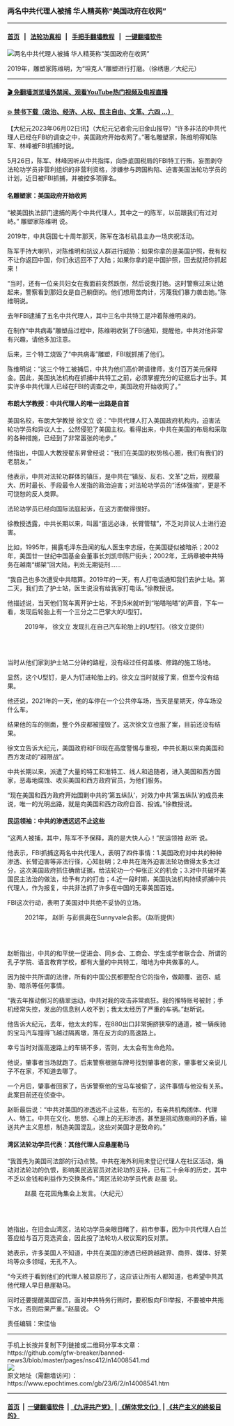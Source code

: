 ### 两名中共代理人被捕 华人精英称“美国政府在收网”
------------------------

#### [首页](https://github.com/gfw-breaker/banned-news3/blob/master/README.md) &nbsp;&nbsp;|&nbsp;&nbsp; [法轮功真相](https://github.com/begood0513/basic/blob/master/README.md)  &nbsp;&nbsp;|&nbsp;&nbsp; [手把手翻墙教程](https://github.com/gfw-breaker/guides/wiki)  &nbsp;&nbsp;|&nbsp;&nbsp; [一键翻墙软件](https://github.com/gfw-breaker/nogfw/blob/master/README.md)  



<div><img alt="两名中共代理人被捕 华人精英称“美国政府在收网”" class="attachment-djy_600_400 size-djy_600_400 wp-post-image" src="https://i.epochtimes.com/assets/uploads/2023/06/id14008622-ff117a2717083a9ff77d9e6e1ecaef92-600x400.jpeg"/>
<div class="caption">
 <p>
  2019年，雕塑家陈维明，为“坦克人”雕塑进行打磨。（徐绣惠／大纪元）
 </p>
</div></div><hr/>

#### [ 🎬  免翻墙浏览墙外禁闻、观看YouTube热门视频及电视直播](https://github.com/gfw-breaker/HelloWorld)

#### [ 💥  禁书下载（政治、经济、人权、民主自由、文革、六四 ...）](https://github.com/gfw-breaker/books/blob/master/README.md)

<div><p>
 【大纪元2023年06月02日讯】（大纪元记者俞元旧金山报导）“许多非法的中共代理人已经在FBI的调查之中，美国政府开始收网了。”著名雕塑家，陈维明得知陈军、林峰被FBI抓捕时说。
</p>
<p>
 5月26日，陈军、林峰因听从中共指挥，向卧底国税局的FBI特工行贿，妄图剥夺法轮功学员非营利组织的非营利资格，涉嫌参与跨国构陷、迫害美国法轮功学员的计划，近日被FBI抓捕，并被控多项罪名。
</p>
<h4>
 名雕塑家：美国政府开始收网
</h4>
<p>
 “被美国执法部门逮捕的两个中共代理人，其中之一的陈军，以前跟我们有过对峙。”
 <ok href="https://www.epochtimes.com/gb/tag/%E9%9B%95%E5%A1%91%E5%AE%B6%E9%99%88%E7%BB%B4%E6%98%8E.html">
  雕塑家陈维明
 </ok>
 说。
</p>
<p>
 2019年，中共窃国七十周年那天，陈军在洛杉矶县主办一场庆祝活动。
</p>
<p>
 陈军手持大喇叭，对陈维明和抗议人群进行威胁：如果你拿的是美国护照，我有权不让你返回中国，你们永远回不了大陆；如果你拿的是中国护照，回去就把你抓起来！
</p>
<p>
 “当时，还有一位亲共妇女在我面前突然跌倒，然后说我打她。这时警察过来让她起来，警察看到那妇女是自己躺倒的。他们想用苦肉计，污蔑我们暴力袭击她。”陈维明说。
</p>
<p>
 去年FBI逮捕了五名中共代理人，其中三名中共特工是冲着陈维明来的。
</p>
<p>
 在制作“中共病毒”雕塑品过程中，陈维明收到了FBI通知，提醒他，中共对他非常有兴趣，请他多加注意。
</p>
<p>
 后来，三个特工烧毁了“中共病毒”雕塑，FBI就抓捕了他们。
</p>
<p>
 陈维明说：“这三个特工被捕后，中共为他们高价聘请律师，支付百万美元保释金。因此，美国执法机构在抓捕中共特工之前，必须掌握充分的证据后才出手。其实许多中共代理人已经在FBI的调查之中，美国政府开始收网了。”
</p>
<h4>
 布朗大学教授：中共代理人的唯一出路是自首
</h4>
<p>
 美国名校，布朗大学教授
 <ok href="https://www.epochtimes.com/gb/tag/%E5%BE%90%E6%96%87%E7%AB%8B.html">
  徐文立
 </ok>
 说：“中共代理人打入美国政府机构内，迫害法轮功学员和异议人士，公然侵犯了美国主权。看得出来，中共在美国的布局和采取的各种措施，已经到了非常嚣张的地步。”
</p>
<p>
 他指出，中国人大教授翟东昇曾经说：“我们在美国的权势核心圈，我们有我们的老朋友。”
</p>
<p>
 他表示，中共对法轮功群体的镇压，是中共在“镇反、反右、文革”之后，规模最大、历时最长、手段最令人发指的政治迫害；对法轮功学员的“活体强摘”，更是不可饶恕的反人类罪。
</p>
<p>
 法轮功学员已经向国际法庭起诉，在这方面做得很好。
</p>
<p>
 徐教授透露，中共长期以来，叫嚣“虽远必诛，长臂管辖”，不乏对异议人士进行迫害。
</p>
<p>
 比如，1995年，揭露毛泽东丑闻的私人医生李志绥，在美国疑似被暗杀；2002年，美国廿一世纪中国基金会董事长刘凯申陈尸街头；2002年，王炳章被中共特务在越南“绑架”回大陆，判处无期徒刑……
</p>
<p>
 “我自己也多次遭受中共暗算。2019年的一天，有人打电话通知我们去护士站。第二天，我们去了护士站，医生说没有给我家打电话。”徐教授说。
</p>
<p>
 他描述说，当天他们驾车离开护士站，不到5米就听到“啪嗒啪嗒”的声音，下车一看，发现后轮胎上有一个三分之二巴掌大的U型钉。
</p>
<figure aria-describedby="caption-attachment-14008617" class="wp-caption aligncenter" id="attachment_14008617" style="width: 600px">
 <ok href="https://i.epochtimes.com/assets/uploads/2023/06/id14008617-7ef115bc62cce9da6af51797a5b54e6f.jpeg" target="_blank">
  <img alt="" class="size-large wp-image-14008617" src="https://i.epochtimes.com/assets/uploads/2023/06/id14008617-7ef115bc62cce9da6af51797a5b54e6f-600x366.jpeg"/>
 </ok>
 <br/><figcaption class="wp-caption-text" id="caption-attachment-14008617">
  2019年，
  <ok href="https://www.epochtimes.com/gb/tag/%E5%BE%90%E6%96%87%E7%AB%8B.html">
   徐文立
  </ok>
  发现扎在自己汽车轮胎上的U型钉。（徐文立提供）
 </figcaption><br/>
</figure><br/>
<p>
 当时从他们家到护士站二分钟的路程，没有经过任何盖楼、修路的施工场地。
</p>
<p>
 显然，这个U型钉，是人为钉进轮胎上的。徐文立当时就报了案，但至今没有结果。
</p>
<p>
 他还说，2021年的一天，他的车停在一个公共停车场，当天是星期天，停车场没什么车。
</p>
<p>
 结果他的车的侧面，整个外皮都被撞毁了。这次徐文立也报了案，目前还没有结果。
</p>
<p>
 徐文立告诉大纪元，美国政府和FBI现在高度警惕与重视，中共长期以来向美国和西方发动的“超限战”。
</p>
<p>
 中共长期以来，派遣了大量的特工和准特工、线人和追随者，进入美国和西方国家，恶毒地腐蚀、收买美国和西方政府官员，为他们服务。
</p>
<p>
 “现在美国和西方政府开始围剿中共的‘第五纵队’，对效力中共‘第五纵队’的成员来说，唯一的光明出路，就是向美国和西方政府自首、投诚。”徐教授说。
</p>
<h4>
 民运领袖：中共的渗透远远不止这些
</h4>
<p>
 “这两人被捕，其中，陈军不予保释，真的是大快人心！”民运领袖
 <ok href="https://www.epochtimes.com/gb/tag/%E8%B5%B5%E6%98%95.html">
  赵昕
 </ok>
 说。
</p>
<p>
 他表示，FBI抓捕这两名中共代理人，表明了四件事情：1.美国政府对中共的种种渗透、长臂迫害等非法行径，心知肚明；2.中共在海外迫害法轮功做得太多太过分，这次美国政府抓住确凿证据，给法轮功一个伸张正义的机会；3.对中共破坏美国民主法治的做法，给予有力的打击；4.近一段时期，美国执法机构持续抓捕中共代理人，作为报复，中共非法抓了许多在中国的无辜美国百姓。
</p>
<p>
 FBI这次行动，表明了美国对中共绝不妥协的立场。
</p>
<figure aria-describedby="caption-attachment-14008620" class="wp-caption aligncenter" id="attachment_14008620" style="width: 600px">
 <ok href="https://i.epochtimes.com/assets/uploads/2023/06/id14008620-4dd9ebdafce91148a63123c560ec0c2a.jpeg" target="_blank">
  <img alt="" class="size-large wp-image-14008620" src="https://i.epochtimes.com/assets/uploads/2023/06/id14008620-4dd9ebdafce91148a63123c560ec0c2a-600x399.jpeg"/>
 </ok>
 <br/><figcaption class="wp-caption-text" id="caption-attachment-14008620">
  2021年，
  <ok href="https://www.epochtimes.com/gb/tag/%E8%B5%B5%E6%98%95.html">
   赵昕
  </ok>
  与彭佩奥在Sunnyvale合影。（赵昕提供）
 </figcaption><br/>
</figure><br/>
<p>
 赵昕指出，中共的和平统一促进会、同乡会、工商会、学生或学者联合会、所谓的孔子学院、语言教育学校，都有大量的中共特工，暗地为中共做事的人。
</p>
<p>
 因为按中共所谓的法律，所有的中国公民都要配合它的指令，做颠覆、盗窃、威胁、暗杀等任何事情。
</p>
<p>
 “我去年推动倒习的翡翠运动，中共对我的攻击非常疯狂。我的推特账号被封；手机经常失控，发出的信息别人收不到；我太太经历了严重的车祸。”赵昕说。
</p>
<p>
 他告诉大纪元，去年，他太太的车，在880出口非常拥挤狭窄的通道，被一辆疾驰的宝马汽车撞得飞越过隔离墩，落在反方向的高速路上。
</p>
<p>
 幸亏当时对面高速路上的车辆不多，否则，太太会有生命危险。
</p>
<p>
 他说，肇事者当场就跑了。后来警察根据车牌号找到肇事者的家，肇事者父亲说儿子不在家，不知道去哪了。
</p>
<p>
 一个月后，肇事者回家了，告诉警察他的宝马车被偷了，这件事情与他没有关系。此案目前还在侦查中。
</p>
<p>
 赵昕最后说：“中共对美国的渗透远不止这些，有形的，有亲共机构团体、代理人、特工。中共在文化、思想、心理上的无形渗透，甚至是挑动族裔间的矛盾，输送共产主义思想，制造美国混乱，这些对美国才是致命的。”
</p>
<h4>
 湾区法轮功学员代表：其他代理人应悬崖勒马
</h4>
<p>
 “我首先为美国司法部的行动点赞。中共在海外利用未登记代理人在社区活动，煽动对法轮功的仇恨，影响美民选官员对法轮功的支持，已有二十余年的历史，其中不乏以金钱和利益作为交换条件。”湾区法轮功学员代表
 <ok href="https://www.epochtimes.com/gb/tag/%E8%B5%B5%E6%99%A8.html">
  赵晨
 </ok>
 说。
</p>
<figure aria-describedby="caption-attachment-14008621" class="wp-caption aligncenter" id="attachment_14008621" style="width: 600px">
 <ok href="https://i.epochtimes.com/assets/uploads/2023/06/id14008621-234a4b273bd978ffa8ff705617fde11c.jpeg" target="_blank">
  <img alt="" class="size-large wp-image-14008621" src="https://i.epochtimes.com/assets/uploads/2023/06/id14008621-234a4b273bd978ffa8ff705617fde11c-600x550.jpeg"/>
 </ok>
 <br/><figcaption class="wp-caption-text" id="caption-attachment-14008621">
  <ok href="https://www.epochtimes.com/gb/tag/%E8%B5%B5%E6%99%A8.html">
   赵晨
  </ok>
  在花园角集会上发言。（大纪元）
 </figcaption><br/>
</figure><br/>
<p>
 她指出，在旧金山湾区，法轮功学员亲眼目睹了，前市参事，因为中共代理人白兰答应给与百万竞选资金，因此投了法轮功人权议案的反对票。
</p>
<p>
 她表示，许多美国人不知道，中共在美国的渗透已经跨越政界、商界、媒体、好莱坞等众多领域，无孔不入。
</p>
<p>
 “今天终于看到他们的代理人被显原形了，这应该让所有人都知道，也希望中共其他代理人早日悬崖勒马。
</p>
<p>
 同时还要提醒美国官员，面对中共特务行贿时，要积极向FBI举报，不要被中共拖下水，否则后果严重。”赵晨说。 ◇
</p>
<p>
 责任编辑：宋佳怡
</p>
</div>
<hr/>
手机上长按并复制下列链接或二维码分享本文章：<br/>
https://github.com/gfw-breaker/banned-news3/blob/master/pages/nsc412/n14008541.md <br/>
<a href='https://github.com/gfw-breaker/banned-news3/blob/master/pages/nsc412/n14008541.md'><img src='https://github.com/gfw-breaker/banned-news3/blob/master/pages/nsc412/n14008541.md.png'/></a> <br/>
原文地址（需翻墙访问）：https://www.epochtimes.com/gb/23/6/2/n14008541.htm


------------------------
#### [首页](https://github.com/gfw-breaker/banned-news3/blob/master/README.md) &nbsp;|&nbsp; [一键翻墙软件](https://github.com/gfw-breaker/nogfw/blob/master/README.md) &nbsp;| [《九评共产党》](https://github.com/gfw-breaker/9ping.md/blob/master/README.md#九评之一评共产党是什么) | [《解体党文化》](https://github.com/gfw-breaker/jtdwh.md/blob/master/README.md) | [《共产主义的终极目的》](https://github.com/gfw-breaker/gczydzjmd.md/blob/master/README.md)


<img src='http://gfw-breaker.win/banned-news3/pages/nsc412/n14008541.md' width='0px' height='0px'/>